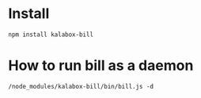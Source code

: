 # Install

```
npm install kalabox-bill
```
# How to run bill as a daemon

```
/node_modules/kalabox-bill/bin/bill.js -d
```
